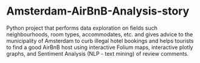 # Amsterdam-AirBnB-Analysis-story
Python project that performs data exploration on fields such neighbourhoods, room types, accommodates, etc. and gives advice to the municipality of Amsterdam to curb illegal hotel bookings and helps tourists to find a good AirBnB host using interactive Folium maps, interactive plotly graphs, and Sentiment Analysis (NLP - text mining) of review comments.
